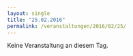 ```yaml
---
layout: single
title: "25.02.2016"
permalink: /veranstaltungen/2016/02/25/
---
```


Keine Veranstaltung an diesem Tag.
